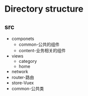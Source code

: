 # Directory structure
## src
+ componets
    + common-公共的组件
    + content-业务相关的组件
+ views
    + category
    + home
+ network
+ router-路由
+ store-Vuex
+ common-公共类